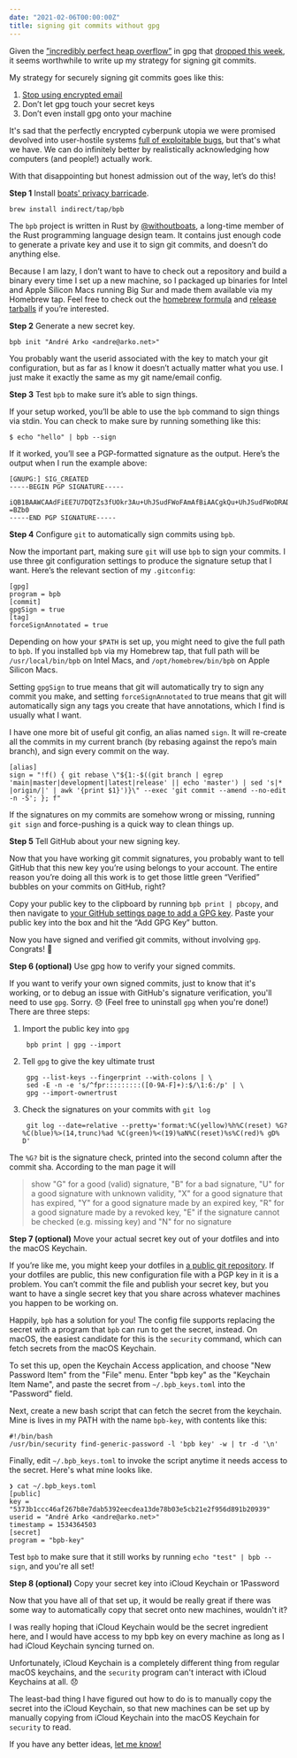 ```yaml
---
date: "2021-02-06T00:00:00Z"
title: signing git commits without gpg
---
```

Given the [”incredibly perfect heap overflow”](https://twitter.com/FiloSottile/status/1355225801172660224) in gpg that [dropped this week](https://dev.gnupg.org/T5275), it seems worthwhile to write up my strategy for signing git commits.

My strategy for securely signing git commits goes like this:

1. [Stop using encrypted email](https://latacora.micro.blog/2020/02/19/stop-using-encrypted.html)
2. Don’t let gpg touch your secret keys
3. Don’t even install gpg onto your machine

It's sad that the perfectly encrypted cyberpunk utopia we were promised devolved into user-hostile systems [full of exploitable bugs](https://gist.github.com/rjhansen/67ab921ffb4084c865b3618d6955275f), but that's what we have. We can do infinitely better by realistically acknowledging how computers (and people!) actually work.

With that disappointing but honest admission out of the way, let’s do this!

**Step 1** Install [boats' privacy barricade](https://github.com/withoutboats/bpb/).

    brew install indirect/tap/bpb

The `bpb` project is written in Rust by [@withoutboats](https://twitter.com/withoutboats), a long-time member of the Rust programming language design team. It contains just enough code to generate a private key and use it to sign git commits, and doesn’t do anything else.

Because I am lazy, I don’t want to have to check out a repository and build a binary every time I set up a new machine, so I packaged up binaries for Intel and Apple Silicon Macs running Big Sur and made them available via my Homebrew tap. Feel free to check out the [homebrew formula](https://github.com/indirect/homebrew-tap/blob/master/Formula/bpb.rb) and [release tarballs](https://github.com/indirect/homebrew-tap/releases/tag/bpb-v1.2.0) if you’re interested.

**Step 2** Generate a new secret key.

    bpb init "André Arko <andre@arko.net>"

You probably want the userid associated with the key to match your git configuration, but as far as I know it doesn’t actually matter what you use. I just make it exactly the same as my git name/email config.

**Step 3** Test `bpb` to make sure it’s able to sign things.

If your setup worked, you’ll be able to use the `bpb` command to sign things via stdin. You can check to make sure by running something like this:

    $ echo "hello" | bpb --sign

If it worked, you’ll see a PGP-formatted signature as the output. Here’s the output when I run the example above:

```plain
[GNUPG:] SIG_CREATED 
-----BEGIN PGP SIGNATURE-----

iQB1BAAWCAAdFiEE7U7DQTZs3fUOkr3Au+UhJSudFWoFAmAfBiAACgkQu+UhJSudFWoDRAD+OuSWJzN2FWemZKrlQgZ4rcp6YfjxhKsqfUrnn8M06gEA/2eqNf7/J3JPvSfEfVA44xVOOfni7utAa/+sP1CdbwsG
=BZb0
-----END PGP SIGNATURE-----
```

**Step 4** Configure `git` to automatically sign commits using `bpb`.

Now the important part, making sure `git` will use `bpb` to sign your commits.  I use three git configuration settings to produce the signature setup that I want. Here’s the relevant section of my `.gitconfig`:

```plain
[gpg]
program = bpb
[commit]
gpgSign = true
[tag]
forceSignAnnotated = true
```

Depending on how your `$PATH` is set up, you might need to give the full path to `bpb`. If you installed `bpb` via my Homebrew tap, that full path will be `/usr/local/bin/bpb` on Intel Macs, and `/opt/homebrew/bin/bpb` on Apple Silicon Macs.

Setting `gpgSign` to true means that git will automatically try to sign any commit you make, and setting `forceSignAnnotated` to true means that git will automatically sign any tags you create that have annotations, which I find is usually what I want.

I have one more bit of useful git config, an alias named `sign`. It will re-create all the commits in my current branch (by rebasing against the repo’s main branch), and sign every commit on the way.

```gitconfig
[alias]
sign = "!f() { git rebase \"${1:-$((git branch | egrep 'main|master|development|latest|release' || echo 'master') | sed 's|* |origin/|' | awk '{print $1}')}\" --exec 'git commit --amend --no-edit -n -S'; }; f"
```

If the signatures on my commits are somehow wrong or missing, running `git sign` and force-pushing is a quick way to clean things up.

**Step 5** Tell GitHub about your new signing key.

Now that you have working git commit signatures, you probably want to tell GitHub that this new key you’re using belongs to your account. The entire reason you’re doing all this work is to get those little green “Verified” bubbles on your commits on GitHub, right?

Copy your public key to the clipboard by running `bpb print | pbcopy`, and then navigate to [your GitHub settings page to add a GPG key](https://github.com/settings/gpg/new). Paste your public key into the box and hit the “Add GPG Key” button.

Now you have signed and verified git commits, without involving `gpg`. Congrats! 🎉

**Step 6 (optional)** Use gpg how to verify your signed commits.

If you want to verify your own signed commits, just to know that it's working, or to debug an issue with GitHub's signature verification, you'll need to use `gpg`. Sorry. 😞
(Feel free to uninstall `gpg` when you're done!) There are three steps:

1. Import the public key into `gpg`

        bpb print | gpg --import

2. Tell `gpg` to give the key ultimate trust

        gpg --list-keys --fingerprint --with-colons | \
        sed -E -n -e 's/^fpr:::::::::([0-9A-F]+):$/\1:6:/p' | \
        gpg --import-ownertrust

3. Check the signatures on your commits with `git log`

        git log --date=relative --pretty='format:%C(yellow)%h%C(reset) %G? %C(blue)%>(14,trunc)%ad %C(green)%<(19)%aN%C(reset)%s%C(red)% gD% D'

The `%G?` bit is the signature check, printed into the second column after the commit sha. According to the man page it will
> show "G" for a good (valid) signature, "B" for a bad signature, "U" for a good signature with unknown validity, "X" for a good signature that has expired, "Y" for a good signature made by an expired key, "R" for a good signature made by a revoked key, "E" if the signature cannot be checked (e.g. missing key) and "N" for no signature

**Step 7 (optional)** Move your actual secret key out of your dotfiles and into the macOS Keychain.

If you’re like me, you might keep your dotfiles in [a public git repository](https://github.com/indirect/dotfiles). If your dotfiles are public, this new configuration file with a PGP key in it is a problem. You can’t commit the file and publish your secret key, but you want to have a single secret key that you share across whatever machines you happen to be working on.

Happily, `bpb` has a solution for you! The config file supports replacing the secret with a program that `bpb` can run to get the secret, instead. On macOS, the easiest candidate for this is the `security` command, which can fetch secrets from the macOS Keychain.

To set this up, open the Keychain Access application, and choose "New Password Item" from the "File" menu. Enter "bpb key" as the "Keychain Item Name", and paste the secret from `~/.bpb_keys.toml` into the "Password" field.

Next, create a new bash script that can fetch the secret from the keychain. Mine is lives in my PATH with the name `bpb-key`, with contents like this:

    #!/bin/bash
    /usr/bin/security find-generic-password -l 'bpb key' -w | tr -d '\n'

Finally, edit `~/.bpb_keys.toml` to invoke the script anytime it needs access to the secret. Here's what mine looks like.

    ❯ cat ~/.bpb_keys.toml
    [public]
    key = "5373b1ccc46af267b8e7dab5392eecdea13de78b03e5cb21e2f956d891b20939"
    userid = "André Arko <andre@arko.net>"
    timestamp = 1534364503
    [secret]
    program = "bpb-key"

Test `bpb` to make sure that it still works by running `echo "test" | bpb --sign`, and you're all set!

**Step 8 (optional)** Copy your secret key into iCloud Keychain or 1Password

Now that you have all of that set up, it would be really great if there was some way to automatically copy that secret onto new machines, wouldn't it?

I was really hoping that iCloud Keychain would be the secret ingredient here, and I would have access to my bpb key on every machine as long as I had iCloud Keychain syncing turned on.

Unfortunately, iCloud Keychain is a completely different thing from regular macOS keychains, and the `security` program can't interact with iCloud Keychains at all. 😞

The least-bad thing I have figured out how to do is to manually copy the secret into the iCloud Keychain, so that new machines can be set up by manually copying from iCloud Keychain into the macOS Keychain for `security` to read.

If you have any better ideas, [let me know!](mailto:andre+bpb@arko.net)
